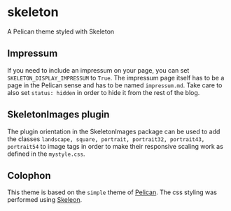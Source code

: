 # skeleton
A Pelican theme styled with Skeleton

## Impressum

If you need to include an impressum on your page, you can set
``SKELETON_DISPLAY_IMPRESSUM`` to ``True``. The impressum page itself has to be a page
in the Pelican sense and has to be named ``impressum.md``. Take care to also
set ``status: hidden`` in order to hide it from the rest of the blog.

## SkeletonImages plugin

The plugin orientation in the SkeletonImages package can be used to add the
classes `landscape, square, portrait, portrait32, portrait43, portrait54` to
image tags in order to make their responsive scaling work as defined in the
`mystyle.css`.

## Colophon
This theme is based on the `simple` theme of
[Pelican](https://github.com/getpelican/pelican). The css styling was performed
using [Skeleon](https://github.com/dhg/Skeleton).
